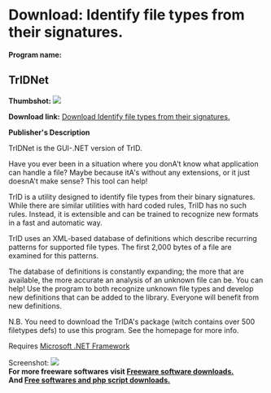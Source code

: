 # Download: Identify file types from their signatures.

**Program name:**

## TrIDNet

  
**Thumbshot:** ![](http://www.freewarefiles.com/screenshot/tridnet_md.gif)   
  
**Download link:** [Download Identify file types from their signatures.](http://freesoftwares.boysofts.com/TrIDNet_program_7425.html)  
  


**Publisher's Description**  
  


TrIDNet is the GUI-.NET version of TrID. 

Have you ever been in a situation where you donA't know what application can handle a file? Maybe because itA's without any extensions, or it just doesnA't make sense? This tool can help!

TrID is a utility designed to identify file types from their binary signatures. While there are similar utilities with hard coded rules, TriID has no such rules. Instead, it is extensible and can be trained to recognize new formats in a fast and automatic way. 

TrID uses an XML-based database of definitions which describe recurring patterns for supported file types. The first 2,000 bytes of a file are examined for this patterns.

The database of definitions is constantly expanding; the more that are available, the more accurate an analysis of an unknown file can be. You can help! Use the program to both recognize unknown file types and develop new definitions that can be added to the library. Everyone will benefit from new definitions. 

N.B. You need to download the TrIDA's package (witch contains over 500 filetypes defs) to use this program. See the homepage for more info.

Requires [Microsoft .NET Framework](http://msdn.microsoft.com/library/default.asp?url=/downloads/list/netdevframework.asp)

  
  
Screenshot: ![](http://www.freewarefiles.com/screenshot/tridnet.gif)   
**For more freeware softwares visit [Freeware software downloads.](http://freesoftwares.boysofts.com/)**   
**And [Free softwares and php script downloads.](http://www.boysofts.com/)**

